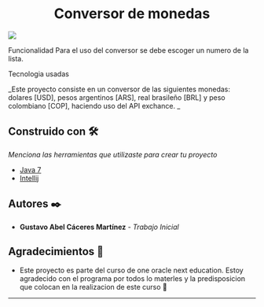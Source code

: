 <h1 align="center"> Conversor de monedas </h1>

<p align="left">
   <img src="https://img.shields.io/badge/STATUS-TERMINADO-green">
   </p>


Funcionalidad
Para el uso del conversor se debe escoger un numero de la lista.

Tecnologia usadas




_Este proyecto consiste en un conversor de las siguientes monedas: dolares [USD], pesos argentinos [ARS], real brasileño [BRL] y peso colombiano [COP], haciendo uso del API exchance.
_



## Construido con 🛠️

_Menciona las herramientas que utilizaste para crear tu proyecto_

* [Java 7]([http://www.dropwizard.io/1.0.2/docs/](https://www.oracle.com/java/technologies/javase/javase7-archive-downloads.html)) 
* [Intellij](https://www.jetbrains.com/es-es/idea/) 

## Autores ✒️

* **Gustavo Abel Cáceres Martínez** - *Trabajo Inicial* 


## Agradecimientos 🎁

* Este proyecto es parte del curso de one oracle next education. Estoy agradecido con el programa por todos lo materles y la predisposicion que colocan en la realizacion de este curso  📢




---
